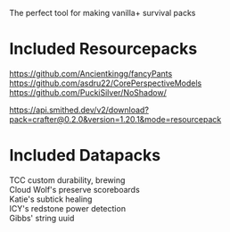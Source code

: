 The perfect tool for making vanilla+ survival packs

# Included Resourcepacks
https://github.com/Ancientkingg/fancyPants  
https://github.com/asdru22/CorePerspectiveModels  
https://github.com/PuckiSilver/NoShadow/  

https://api.smithed.dev/v2/download?pack=crafter@0.2.0&version=1.20.1&mode=resourcepack

# Included Datapacks
TCC custom durability, brewing  
Cloud Wolf's preserve scoreboards  
Katie's subtick healing   
ICY's redstone power detection  
Gibbs' string uuid  

